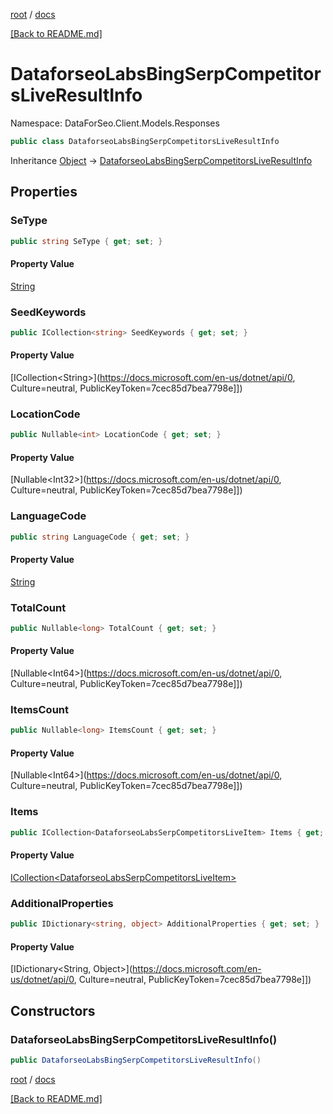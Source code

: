 [root](./../ "root") / [docs](./ "docs")

[[Back to README.md]](./../README.md "[Back to README.md]")

# DataforseoLabsBingSerpCompetitorsLiveResultInfo

Namespace: DataForSeo.Client.Models.Responses

```csharp
public class DataforseoLabsBingSerpCompetitorsLiveResultInfo
```

Inheritance [Object](https://docs.microsoft.com/en-us/dotnet/api/Object) → [DataforseoLabsBingSerpCompetitorsLiveResultInfo](./DataforseoLabsBingSerpCompetitorsLiveResultInfo.md)

## Properties

### **SeType**

```csharp
public string SeType { get; set; }
```

#### Property Value

[String](https://docs.microsoft.com/en-us/dotnet/api/String)<br>

### **SeedKeywords**

```csharp
public ICollection<string> SeedKeywords { get; set; }
```

#### Property Value

[ICollection&lt;String&gt;](https://docs.microsoft.com/en-us/dotnet/api/0, Culture=neutral, PublicKeyToken=7cec85d7bea7798e]])<br>

### **LocationCode**

```csharp
public Nullable<int> LocationCode { get; set; }
```

#### Property Value

[Nullable&lt;Int32&gt;](https://docs.microsoft.com/en-us/dotnet/api/0, Culture=neutral, PublicKeyToken=7cec85d7bea7798e]])<br>

### **LanguageCode**

```csharp
public string LanguageCode { get; set; }
```

#### Property Value

[String](https://docs.microsoft.com/en-us/dotnet/api/String)<br>

### **TotalCount**

```csharp
public Nullable<long> TotalCount { get; set; }
```

#### Property Value

[Nullable&lt;Int64&gt;](https://docs.microsoft.com/en-us/dotnet/api/0, Culture=neutral, PublicKeyToken=7cec85d7bea7798e]])<br>

### **ItemsCount**

```csharp
public Nullable<long> ItemsCount { get; set; }
```

#### Property Value

[Nullable&lt;Int64&gt;](https://docs.microsoft.com/en-us/dotnet/api/0, Culture=neutral, PublicKeyToken=7cec85d7bea7798e]])<br>

### **Items**

```csharp
public ICollection<DataforseoLabsSerpCompetitorsLiveItem> Items { get; set; }
```

#### Property Value

[ICollection&lt;DataforseoLabsSerpCompetitorsLiveItem&gt;](./DataforseoLabsSerpCompetitorsLiveItem.md)<br>

### **AdditionalProperties**

```csharp
public IDictionary<string, object> AdditionalProperties { get; set; }
```

#### Property Value

[IDictionary&lt;String, Object&gt;](https://docs.microsoft.com/en-us/dotnet/api/0, Culture=neutral, PublicKeyToken=7cec85d7bea7798e]])<br>

## Constructors

### **DataforseoLabsBingSerpCompetitorsLiveResultInfo()**

```csharp
public DataforseoLabsBingSerpCompetitorsLiveResultInfo()
```

[root](./../ "root") / [docs](./ "docs")

[[Back to README.md]](./../README.md "[Back to README.md]")